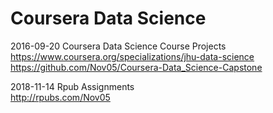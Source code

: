 # Coursera Data Science

2016-09-20 Coursera Data Science Course Projects  
https://www.coursera.org/specializations/jhu-data-science  
https://github.com/Nov05/Coursera-Data_Science-Capstone  

2018-11-14 Rpub Assignments  
http://rpubs.com/Nov05
